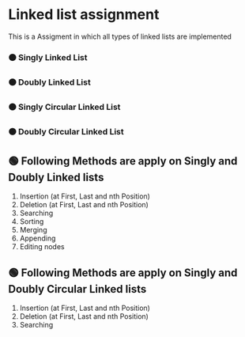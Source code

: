 # Linked list assignment
This is a Assigment in which all types of linked lists are implemented

### 🟠 Singly Linked List

### 🟠 Doubly Linked List

### 🟠 Singly Circular Linked List

### 🟠 Doubly Circular Linked List

## 🟢 Following Methods are apply on Singly and Doubly Linked lists

1. Insertion (at First, Last and nth Position)
2. Deletion (at First, Last and nth Position)
3. Searching
4. Sorting
5. Merging
6. Appending 
7. Editing nodes

## 🟢 Following Methods are apply on Singly and Doubly Circular Linked lists

1. Insertion (at First, Last and nth Position)
2. Deletion (at First, Last and nth Position)
3. Searching
